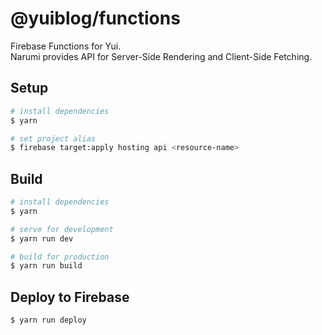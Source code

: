 # @yuiblog/functions

Firebase Functions for Yui.  
Narumi provides API for Server-Side Rendering and Client-Side Fetching.


## Setup

```bash
# install dependencies
$ yarn

# set project alias
$ firebase target:apply hosting api <resource-name>
```


## Build

```bash
# install dependencies
$ yarn

# serve for development
$ yarn run dev

# build for production
$ yarn run build
```


## Deploy to Firebase

```
$ yarn run deploy
```
